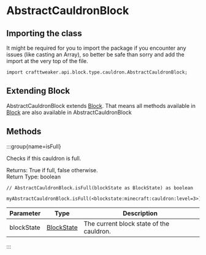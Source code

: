 # AbstractCauldronBlock

## Importing the class

It might be required for you to import the package if you encounter any issues (like casting an Array), so better be safe than sorry and add the import at the very top of the file.
```zenscript
import crafttweaker.api.block.type.cauldron.AbstractCauldronBlock;
```


## Extending Block

AbstractCauldronBlock extends [Block](/vanilla/api/block/Block). That means all methods available in [Block](/vanilla/api/block/Block) are also available in AbstractCauldronBlock

## Methods

:::group{name=isFull}

Checks if this cauldron is full.

Returns: True if full, false otherwise.  
Return Type: boolean

```zenscript
// AbstractCauldronBlock.isFull(blockState as BlockState) as boolean

myAbstractCauldronBlock.isFull(<blockstate:minecraft:cauldron:level=3>);
```

| Parameter | Type | Description |
|-----------|------|-------------|
| blockState | [BlockState](/vanilla/api/block/BlockState) | The current block state of the cauldron. |


:::


